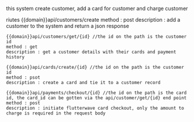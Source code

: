 this system create customer, add a card for customer and charge customer

riutes
    {{domain}}api/customers/create
    method : post
    description : add a customer to the system and return a json response
    
    
    {{domain}}api/customers/get/{id} //the id on the path is the customer id
    method : get
    description : get a customer details with their cards and payment history
    
    {{domain}}api/cards/create/{id} //the id on the path is the customer id
    method : psot
    description : create a card and tie it to a customer record
    
    {{domain}}api/payments/checkout/{id} //the id on the path is the card id, the card_id can be gotten via the api/customer/get/{id} end point
    method : post
    description : initiate flutterwave card checkout, only the amount to charge is required in the request body
    
    
    
    
